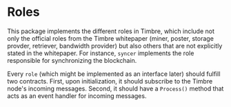 # Roles
This package implements the different roles in Timbre, which include not only the official roles from the Timbre whitepaper (miner, poster, storage provder, retriever, bandwidth provider) but also others that are not explicitly stated in the whitepaper. For instance, `syncer` implements the role responsible for synchronizing the blockchain.

Every `role` (which might be implemented as an interface later) should fulfill two contracts. First, upon initialization, it should subscribe to the Timbre node's incoming messages. Second, it should have a `Process()` method that acts as an event handler for incoming messages.
